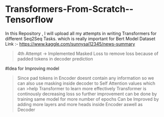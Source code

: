 # Transformers-From-Scratch--Tensorflow
In this Repository , I will upload all my attempts in writing Transformers for different Seq2Seq Tasks. which is really important for Bert
Model
Dataset Link :- https://www.kaggle.com/sunnysai12345/news-summary

>4th Attempt -> Implemented Masked Loss to remove loss because of padded tokens in decoder prediction

#Idea for Improving model 
>Since pad tokens in Encoder doesnt contain any information so we can also use masking inside decoder to Self  Attention values which can  >help Transformer to learn more effectively
> Transformer is continously decreasing loss so further improvement can be done by training same model for more number of epochs
> Can be Improved by adding more layers and more heads inside Encoder aswell as Decoder
